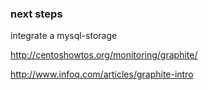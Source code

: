 ### next steps
integrate a mysql-storage

http://centoshowtos.org/monitoring/graphite/

http://www.infoq.com/articles/graphite-intro